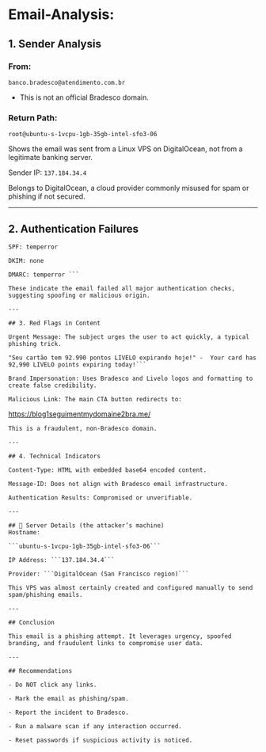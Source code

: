 # Email-Analysis:

## 1. Sender Analysis

### From:

```banco.bradesco@atendimento.com.br```

- This is not an official Bradesco domain.


### Return Path: 

```root@ubuntu-s-1vcpu-1gb-35gb-intel-sfo3-06```

Shows the email was sent from a Linux VPS on DigitalOcean, not from a legitimate banking server.

Sender IP: ```137.184.34.4```

Belongs to DigitalOcean, a cloud provider commonly misused for spam or phishing if not secured.

---

## 2. Authentication Failures
```
SPF: temperror

DKIM: none

DMARC: temperror ```

These indicate the email failed all major authentication checks, suggesting spoofing or malicious origin.

---

## 3. Red Flags in Content

Urgent Message: The subject urges the user to act quickly, a typical phishing trick.

"Seu cartão tem 92.990 pontos LIVELO expirando hoje!" -  Your card has 92,990 LIVELO points expiring today!```

Brand Impersonation: Uses Bradesco and Livelo logos and formatting to create false credibility.

Malicious Link: The main CTA button redirects to:
```
https://blog1seguimentmydomaine2bra.me/
```
This is a fraudulent, non-Bradesco domain.

---

## 4. Technical Indicators

Content-Type: HTML with embedded base64 encoded content.

Message-ID: Does not align with Bradesco email infrastructure.

Authentication Results: Compromised or unverifiable.

---

## 📍 Server Details (the attacker’s machine)
Hostname: 

```ubuntu-s-1vcpu-1gb-35gb-intel-sfo3-06```

IP Address: ```137.184.34.4```

Provider: ```DigitalOcean (San Francisco region)```

This VPS was almost certainly created and configured manually to send spam/phishing emails.

---

## Conclusion

This email is a phishing attempt. It leverages urgency, spoofed branding, and fraudulent links to compromise user data.

---

## Recommendations

- Do NOT click any links.

- Mark the email as phishing/spam.

- Report the incident to Bradesco.

- Run a malware scan if any interaction occurred.

- Reset passwords if suspicious activity is noticed.

